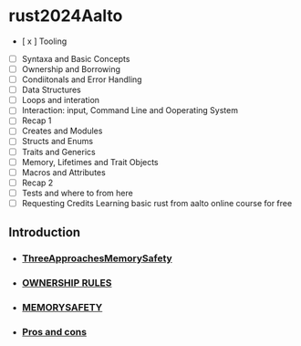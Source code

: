 # rust2024Aalto

- [ x ] Tooling
- [ ] Syntaxa and Basic Concepts
- [ ] Ownership and Borrowing
- [ ] Condiitonals and Error Handling
- [ ] Data Structures
- [ ] Loops and interation
- [ ] Interaction: input, Command Line and Ooperating System
- [ ] Recap 1
- [ ] Creates and Modules
- [ ] Structs and Enums
- [ ] Traits and Generics
- [ ] Memory, Lifetimes and Trait Objects
- [ ] Macros and Attributes
- [ ] Recap 2
- [ ] Tests and where to from here
- [ ] Requesting Credits
Learning basic rust from aalto online course for free

## Introduction

  - ### [ThreeApproachesMemorySafety](ThreeApproachesMemorySafety.md)
  
  - ### [OWNERSHIP RULES](ownershiprules.md)
  
  - ### [MEMORYSAFETY](whyRust.md)
    
  - ### [Pros and cons](ProsAndCons.md)

